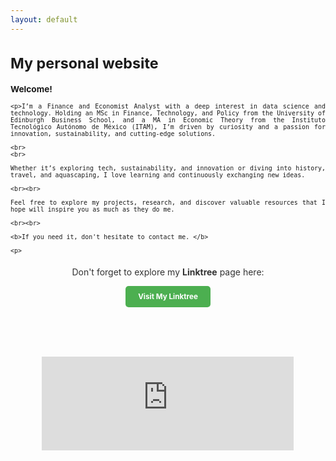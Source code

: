 ```yaml
---
layout: default
---
```




<div style="text-align: justify;font-size:smaller;">
    <h1>My personal website</h1>
    <h3>Welcome!</h3>

    <p>I’m a Finance and Economist Analyst with a deep interest in data science and technology. Holding an MSc in Finance, Technology, and Policy from the University of Edinburgh Business School, and a MA in Economic Theory from the Instituto Tecnológico Autónomo de México (ITAM), I’m driven by curiosity and a passion for innovation, sustainability, and cutting-edge solutions.

    <br>
    <br>

    Whether it’s exploring tech, sustainability, and innovation or diving into history, travel, and aquascaping, I love learning and continuously exchanging new ideas.

    <br><br>

    Feel free to explore my projects, research, and discover valuable resources that I hope will inspire you as much as they do me.

    <br><br>

    <b>If you need it, don't hesitate to contact me. </b>

    <p>

<div style="text-align: center; margin-top: 20px;">
    <p style="font-size: 1.2em; color: #333;">
        Don't forget to explore my <strong>Linktree</strong> page here:
    </p>
    <a href="https://linktr.ee/somniverse" target="_blank"
       style="display: inline-block; padding: 10px 20px; background-color: #4CAF50; color: white; text-decoration: none; font-size: 1em; border-radius: 5px; font-weight: bold;">
        Visit My Linktree
    </a>
</div>

<br><br><br><br>

<div style="text-align: center;">
    <iframe src="https://ghchart.rshah.org/GregSom-MSc" frameborder="0" scrolling="0" width="80%" height="150px" style="max-width: 600px; margin: auto;"></iframe>
</div>
<br>
<br>
